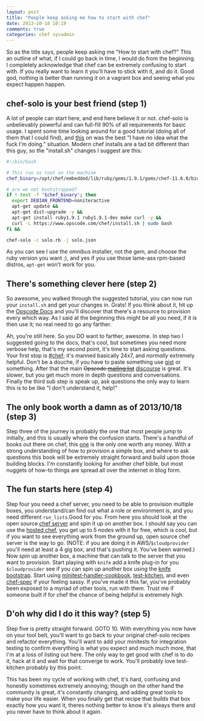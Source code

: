 ```yaml
---
layout: post
title: "People keep asking me how to start with chef"
date: 2013-10-18 10:19
comments: true
categories: chef sysadmin
---
```


So as the title says, people keep asking me "How to start with chef?" This an outline of what, if I could go back in time, I would do from the beginning. I completely acknowledge that chef can be extremely confusing to start with. If you really want to learn it you'll have to stick with it, and do it. Good god, nothing is better than running it on a vagrant box and seeing what you expect happen happen.

chef-solo is your best friend (step 1)
--------------------------------------
A lot of people can start here, and end here believe it or not.  chef-solo is unbelievably powerful and can full-fill 90% of all requirements for basic usage. I spent some time looking around for a good tutorial (doing all of them that I could find), and [this](http://www.opinionatedprogrammer.com/2011/06/chef-solo-tutorial-managing-a-single-server-with-chef/) on was the best "I have no idea what the fuck I'm doing." situation.  Modern chef installs are a tad bit different than this guy, so the "install.sh" changes I suggest are this:
```bash
#!/bin/bash

# This run as root on the machine
chef_binary=/opt/chef/embedded/lib/ruby/gems/1.9.1/gems/chef-11.6.0/bin/chef-solo

# are we not bootstrapped?
if ! test -f "$chef_binary"; then
  export DEBIAN_FRONTEND=noniteractive
  apt-get update &&
  apt-get dist-upgrade -y &&
  apt-get install ruby1.9.1 ruby1.9.1-dev make curl -y &&
  curl -L https://www.opscode.com/chef/install.sh | sudo bash
fi &&

chef-solo -c solo.rb -j solo.json
```
As you can see I use the omnibus installer, not the gem, and choose the ruby version you want ;), and yes if you use those lame-ass rpm-based distros, `apt-get` won't work for you.

There's something clever here (step 2)
--------------------------------------
So awesome, you walked through the suggested tutorial, you can now run your `install.sh` and get your changes in. Grats! If you think about it, hit up the [Opscode Docs](http://docs.opscode.com) and you'll discover that there's a resource to provision every which way. As I said at the beginning this might be all you need, if it is then use it; no real need to go any farther.

Ah, you're still here. So you DO want to farther, awesome. In step two I suggested going to the docs, that's cool, but sometimes you need more verbose help, that's my second point, it's time to start asking questions. Your first stop is [#chef](http://webchat.freenode.net/?channels=chef); it's manned basically 24x7, and _normally_ extremely helpful. Don't be a douche, if you have to paste something use [gist](http://gist.github.com) or something.  After that the main ~~Opscode [mailing list](http://lists.opscode.com/sympa)~~ [discourse](https://discourse.chef.io) is great. It's slower, but you get much more in depth questions and conversations. Finally the third sub step is speak up, ask questions the only way to learn this is to be like "I don't understand it, help!"

The only book worth a damn as of 2013/10/18 (step 3)
----------------------------------------------------
Step three of the journey is probably the one that most people jump to initially, and this is usually where the confusion starts.  There's a handful of books out there on chef, this [one](http://www.packtpub.com/chef-starter/book) is the only one worth any money.  With a strong understanding of how to provision a simple box, and where to ask questions this book will be extremely straight forward and build upon those building blocks. I'm constantly looking for another chef bible, but most nuggets of how-to things are spread all over the internet in blog form.

The fun starts here (step 4)
----------------------------
Step four you need a chef server, you need to be able to provision multiple boxes, you understand/can find out what a role or environment is, and you need different `run_lists`.Good for you.  From here you should look at the open source [chef server](http://www.opscode.com/chef/install/) and spin it up on another box. I should say you can use the [hosted chef](https://getchef.opscode.com/signup), you get up to 5 nodes with it for free, which is cool, but if you want to see everything work from the ground up, open source chef server is the way to go. (NOTE: if you are doing it in AWS/`$cloudprovider` you'll need at least a 4 gig box, and that's pushing it. You've been warned.) Now spin up another box, a machine that can talk to the server that you want to provision. Start playing with `knife` add a knife plug-in for you `$cloudprovider` see if you can spin up another box using the [knife bootstrap](http://docs.opscode.com/knife_bootstrap.html).  Start using [minitest-handler-cookbook](http://community.opscode.com/cookbooks/minitest-handler), [test-kitchen](https://github.com/opscode/test-kitchen), and even [chef-spec](https://github.com/acrmp/chefspec) if your feeling sassy. If you've made it this far, you've probably been exposed to a myriad of other tools, run with them. Trust me if someone built if for chef the chance of being helpful is extremely high.

D'oh why did I do it this way? (step 5)
---------------------------------------
Step five is pretty straight forward. GOTO 10. With everything you now have on your tool belt, you'll want to go back to your original chef-solo recipes and refactor everything. You'll want to add your minitests for integration testing to confirm everything is what you expect and much much more, that I'm at a loss of listing out here. The only way to get good with chef is to do it, hack at it and wait for that converge to work. You'll probably love test-kitchen probably by this point.

This has been my cycle of working with chef, it's hard, confusing and honestly sometimes extremely annoying; though on the other hand the community is great, it's constantly changing, and adding great tools to make your life easier. When you finally get that recipe that builds that box exactly how you want it, theres nothing better to know it's always there and you never have to think about it again.
